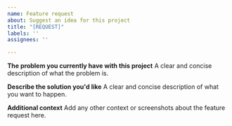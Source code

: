 ```yaml
---
name: Feature request
about: Suggest an idea for this project
title: "[REQUEST]"
labels: ''
assignees: ''

---
```


**The problem you currently have with this project**
A clear and concise description of what the problem is.

**Describe the solution you'd like**
A clear and concise description of what you want to happen.

**Additional context**
Add any other context or screenshots about the feature request here.
